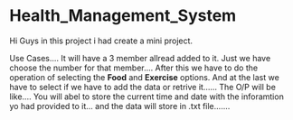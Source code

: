 # Health_Management_System
Hi Guys in this project i had create a mini project.

Use Cases....
It will have a 3 member allread added to it.
Just we have choose the number for that member....
After this we have to do the operation of selecting the **Food** and **Exercise** options.
And at the last we have to select if we have to add the data or retrive it......
The O/P will be like....
You will abel to store the current time and date with the inforamtion yo had provided to it...
and the data will store in .txt file.......
